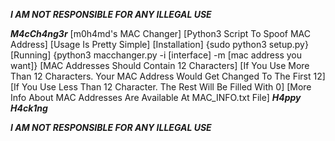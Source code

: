 *************************I AM NOT RESPONSIBLE FOR ANY ILLEGAL USE*************************

***********************M4cCh4ng3r***********************
[m0h4md's MAC Changer]
[Python3 Script To Spoof MAC Address]
[Usage Is Pretty Simple]
[Installation]
  {sudo python3 setup.py}
[Running]
  {python3 macchanger.py -i [interface] -m [mac address you want]}
[MAC Addresses Should Contain 12 Characters]
[If You Use More Than 12 Characters. Your MAC Address Would Get Changed To The First 12]
[If You Use Less Than 12 Character. The Rest Will Be Filled With 0]
[More Info About MAC Addresses Are Available At MAC_INFO.txt File]
***********************H4ppy H4ck1ng***********************

*************************I AM NOT RESPONSIBLE FOR ANY ILLEGAL USE*************************
